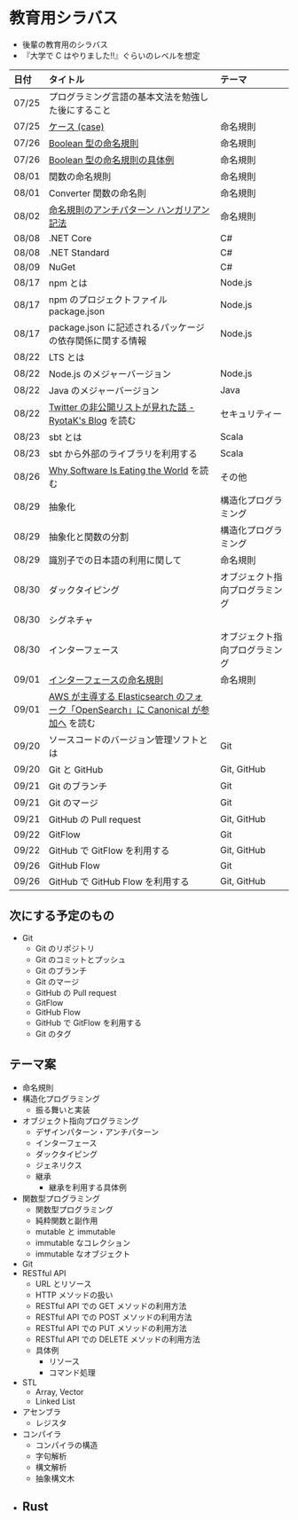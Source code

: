 # 教育用シラバス

- 後輩の教育用のシラバス
- 『大学で C はやりました!!』ぐらいのレベルを想定

| 日付  | タイトル                                                                                                                                                        | テーマ                         |
| :---- | :-------------------------------------------------------------------------------------------------------------------------------------------------------------- | :----------------------------- |
| 07/25 | プログラミング言語の基本文法を勉強した後にすること                                                                                                              |                                |
| 07/25 | [ケース (case)](https://mem-on.com/memos/0e446454-2723-4ab9-8d04-6399ff31a0b4)                                                                                  | 命名規則                       |
| 07/26 | [Boolean 型の命名規則](https://mem-on.com/memos/d1fd3d89-0c36-42cb-86b8-01754d5a36b4)                                                                           | 命名規則                       |
| 07/26 | [Boolean 型の命名規則の具体例](https://mem-on.com/memos/7b0dc93f-a786-46dd-b38a-37dec7660fd5)                                                                   | 命名規則                       |
| 08/01 | 関数の命名規則                                                                                                                                                  | 命名規則                       |
| 08/01 | Converter 関数の命名則                                                                                                                                          | 命名規則                       |
| 08/02 | [命名規則のアンチパターン ハンガリアン記法](https://mem-on.com/memos/bfe58e8c-e1d1-466f-881a-25b448372a47)                                                      | 命名規則                       |
| 08/08 | .NET Core                                                                                                                                                       | C#                             |
| 08/08 | .NET Standard                                                                                                                                                   | C#                             |
| 08/09 | NuGet                                                                                                                                                           | C#                             |
| 08/17 | npm とは                                                                                                                                                        | Node.js                        |
| 08/17 | npm のプロジェクトファイル package.json                                                                                                                         | Node.js                        |
| 08/17 | package.json に記述されるパッケージの依存関係に関する情報                                                                                                       | Node.js                        |
| 08/22 | LTS とは                                                                                                                                                        |                                |
| 08/22 | Node.js のメジャーバージョン                                                                                                                                    | Node.js                        |
| 08/22 | Java のメジャーバージョン                                                                                                                                       | Java                           |
| 08/22 | [Twitter の非公開リストが見れた話 - RyotaK's Blog](https://blog.ryotak.me/post/twitter-list-chain/) を読む                                                      | セキュリティー                 |
| 08/23 | sbt とは                                                                                                                                                        | Scala                          |
| 08/23 | sbt から外部のライブラリを利用する                                                                                                                              | Scala                          |
| 08/26 | [Why Software Is Eating the World](https://a16z.com/2011/08/20/why-software-is-eating-the-world/) を読む                                                        | その他                         |
| 08/29 | 抽象化                                                                                                                                                          | 構造化プログラミング           |
| 08/29 | 抽象化と関数の分割                                                                                                                                              | 構造化プログラミング           |
| 08/29 | 識別子での日本語の利用に関して                                                                                                                                  | 命名規則                       |
| 08/30 | ダックタイピング                                                                                                                                                | オブジェクト指向プログラミング |
| 08/30 | シグネチャ                                                                                                                                                      |                                |
| 08/30 | インターフェース                                                                                                                                                | オブジェクト指向プログラミング |
| 09/01 | [インターフェースの命名規則](https://mem-on.com/memos/e77cd99a-6223-42ef-ac6a-3730f82c4eb2)                                                                     | 命名規則                       |
| 09/01 | [AWS が主導する Elasticsearch のフォーク「OpenSearch」に Canonical が参加へ](https://www.publickey1.jp/blog/22/awselasticsearchopensearchcanonical.html) を読む |                                |
| 09/20 | ソースコードのバージョン管理ソフトとは                                                                                                                          | Git                            |
| 09/20 | Git と GitHub                                                                                                                                                   | Git, GitHub                    |
| 09/21 | Git のブランチ                                                                                                                                                  | Git                            |
| 09/21 | Git のマージ                                                                                                                                                    | Git                            |
| 09/21 | GitHub の Pull request                                                                                                                                          | Git, GitHub                    |
| 09/22 | GitFlow                                                                                                                                                         | Git                            |
| 09/22 | GitHub で GitFlow を利用する                                                                                                                                    | Git, GitHub                    |
| 09/26 | GitHub Flow                                                                                                                                                     | Git                            |
| 09/26 | GitHub で GitHub Flow を利用する                                                                                                                                | Git, GitHub                    |

## 次にする予定のもの

- Git
  - Git のリポジトリ
  - Git のコミットとプッシュ
  - Git のブランチ
  - Git のマージ
  - GitHub の Pull request
  - GitFlow
  - GitHub Flow
  - GitHub で GitFlow を利用する
  - Git のタグ

## テーマ案

- 命名規則
- 構造化プログラミング
  - 振る舞いと実装
- オブジェクト指向プログラミング
  - デザインパターン・アンチパターン
  - インターフェース
  - ダックタイピング
  - ジェネリクス
  - 継承
    - 継承を利用する具体例
- 関数型プログラミング
  - 関数型プログラミング
  - 純粋関数と副作用
  - mutable と immutable
  - immutable なコレクション
  - immutable なオブジェクト
- Git
- RESTful API
  - URL とリソース
  - HTTP メソッドの扱い
  - RESTful API での GET メソッドの利用方法
  - RESTful API での POST メソッドの利用方法
  - RESTful API での PUT メソッドの利用方法
  - RESTful API での DELETE メソッドの利用方法
  - 具体例
    - リソース
    - コマンド処理
- STL
  - Array, Vector
  - Linked List
- アセンブラ
  - レジスタ
- コンパイラ
  - コンパイラの構造
  - 字句解析
  - 構文解析
  - 抽象構文木
- ## Rust
